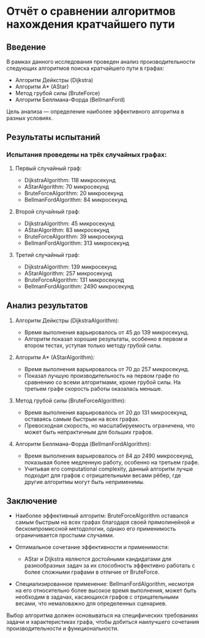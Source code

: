 # Отчёт о сравнении алгоритмов нахождения кратчайшего пути

## Введение

В рамках данного исследования проведен анализ производительности следующих алгоритмов поиска кратчайшего пути в графах:

- Алгоритм Дейкстры (Dijkstra)
- Алгоритм A* (AStar)
- Метод грубой силы (BruteForce)
- Алгоритм Беллмана-Форда (BellmanFord)

Цель анализа — определение наиболее эффективного алгоритма в разных условиях.

## Результаты испытаний

### Испытания проведены на трёх случайных графах:

1. Первый случайный граф:

   - DijkstraAlgorithm: 118 микросекунд
   - AStarAlgorithm: 70 микросекунд
   - BruteForceAlgorithm: 20 микросекунд
   - BellmanFordAlgorithm: 84 микросекунд

2. Второй случайный граф:

   - DijkstraAlgorithm: 45 микросекунд
   - AStarAlgorithm: 83 микросекунд
   - BruteForceAlgorithm: 39 микросекунд
   - BellmanFordAlgorithm: 313 микросекунд

3. Третий случайный граф:

   - DijkstraAlgorithm: 139 микросекунд
   - AStarAlgorithm: 257 микросекунд
   - BruteForceAlgorithm: 131 микросекунд
   - BellmanFordAlgorithm: 2490 микросекунд

## Анализ результатов

1. Алгоритм Дейкстры (DijkstraAlgorithm):
   - Время выполнения варьировалось от 45 до 139 микросекунд.
   - Алгоритм показал хорошие результаты, особенно в первом и втором тестах, уступая только методу грубой силы.

2. Алгоритм A* (AStarAlgorithm):
   - Время выполнения варьировалось от 70 до 257 микросекунд.
   - Показал лучшую производительность на первом графе по сравнению со всеми алгоритмами, кроме грубой силы. На третьем графе скорость работы оказалась меньше.

3. Метод грубой силы (BruteForceAlgorithm):
   - Время выполнения варьировалось от 20 до 131 микросекунд, оставаясь самым быстрым на всех графах.
   - Превосходная скорость, но масштабируемость ограничена, что может быть непрактичным для больших графов.

4. Алгоритм Беллмана-Форда (BellmanFordAlgorithm):
   - Время выполнения варьировалось от 84 до 2490 микросекунд, показывая более медленную работу, особенно на третьем графе.
   - Учитывая его computational complexity, данный алгоритм лучше подходит для графов с отрицательными весами рёбер, где другие алгоритмы могут быть неприменимы.

## Заключение

- Наиболее эффективный алгоритм: BruteForceAlgorithm оставался самым быстрым на всех графах благодаря своей прямолинейной и бескомпромиссной методологии, однако его применимость ограничивается простыми случаями.

- Оптимальное сочетание эффективности и применимости:
  - AStar и Dijkstra являются достойными кандидатами для разнообразных задач за их способность эффективно работать с более сложными графами в отличие от BruteForce.

- Специализированное применение: BellmanFordAlgorithm, несмотря на его относительно более высокое время выполнения, может быть необходим в задачах, касающихся графов с отрицательными весами, что немаловажно для определенных сценариев.

Выбор алгоритма должен основываться на специфических требованиях задачи и характеристиках графа, чтобы добиться наилучшего сочетания производительности и функциональности.
